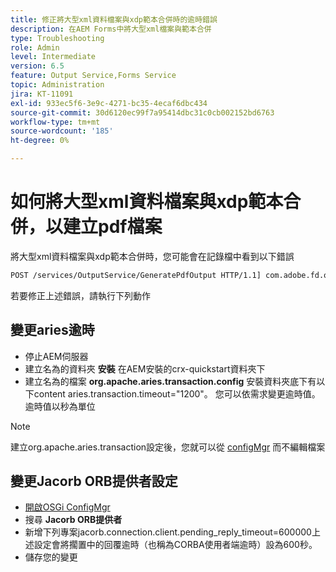 ```yaml
---
title: 修正將大型xml資料檔案與xdp範本合併時的逾時錯誤
description: 在AEM Forms中將大型xml檔案與範本合併
type: Troubleshooting
role: Admin
level: Intermediate
version: 6.5
feature: Output Service,Forms Service
topic: Administration
jira: KT-11091
exl-id: 933ec5f6-3e9c-4271-bc35-4ecaf6dbc434
source-git-commit: 30d6120ec99f7a95414dbc31c0cb002152bd6763
workflow-type: tm+mt
source-wordcount: '185'
ht-degree: 0%

---
```


# 如何將大型xml資料檔案與xdp範本合併，以建立pdf檔案

將大型xml資料檔案與xdp範本合併時，您可能會在記錄檔中看到以下錯誤

```txt
POST /services/OutputService/GeneratePdfOutput HTTP/1.1] com.adobe.fd.output.internal.exception.OutputServiceException AEM_OUT_001_003:Unexpected Exception: client timeout reached org.omg.CORBA.TIMEOUT: client timeout reached
```

若要修正上述錯誤，請執行下列動作

## 變更aries逾時

* 停止AEM伺服器
* 建立名為的資料夾 **安裝** 在AEM安裝的crx-quickstart資料夾下
* 建立名為的檔案 **org.apache.aries.transaction.config** 安裝資料夾底下有以下content aries.transaction.timeout=&quot;1200&quot;。 您可以依需求變更逾時值。 逾時值以秒為單位

>[!NOTE]
> 建立org.apache.aries.transaction設定後，您就可以從 [configMgr](http://localhost:4502/system/console/configMgr) 而不編輯檔案


## 變更Jacorb ORB提供者設定

* [開啟OSGi ConfigMgr](http://localhost:4502/system/console/configMgr)
* 搜尋 **Jacorb ORB提供者**
* 新增下列專案jacorb.connection.client.pending_reply_timeout=600000上述設定會將擱置中的回覆逾時（也稱為CORBA使用者端逾時）設為600秒。
* 儲存您的變更
